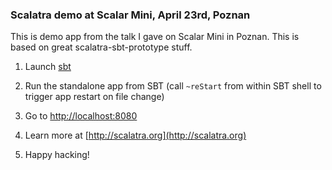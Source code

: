 ### Scalatra demo at Scalar Mini, April 23rd, Poznan

This is demo app from the talk I gave on Scalar Mini in Poznan. This is based on great scalatra-sbt-prototype stuff.

1. Launch [sbt](http://www.scala-sbt.org/)

2. Run the standalone app from SBT (call `~reStart` from within SBT shell to trigger app restart on file change)

3. Go to [http://localhost:8080](http://localhost:8080)

4. Learn more at [http://scalatra.org](http://scalatra.org)

5. Happy hacking!
